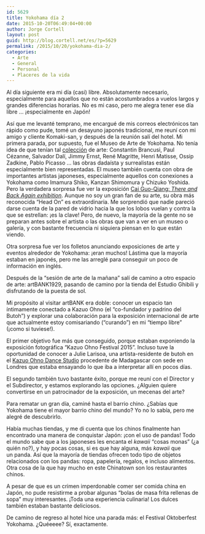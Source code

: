 ```yaml
---
id: 5629
title: Yokohama día 2
date: 2015-10-20T06:49:04+00:00
author: Jorge Cortell
layout: post
guid: http://blog.cortell.net/es/?p=5629
permalink: /2015/10/20/yokohama-dia-2/
categories:
  - Arte
  - General
  - Personal
  - Placeres de la vida
---
```

Al día siguiente era mi día (casi) libre. Absolutamente necesario, especialmente para aquellos que no están acostumbrados a vuelos largos y grandes diferencias horarias. No es mi caso, pero me alegra tener ese día libre &#8230; ¡especialmente en Japón!

Así que me levanté temprano, me encargué de mis correos electrónicos tan rápido como pude, tomé un desayuno japonés tradicional, me reuní con mi amigo y cliente Komaki-san, y después de la reunión salí del hotel. Mi primera parada, por supuesto, fue el Museo de Arte de Yokohama. No tenía idea de que tenían tal <a href="http://yokohama.art.museum/eng/exhibition/archive/2015/20150711-456.html" target="_blank">colección</a> de arte: Constantin Brancusi, Paul Cézanne, Salvador Dalí, Jimmy Ernst, René Magritte, Henri Matisse, Ossip Zadkine, Pablo Picasso &#8230; las obras dadaísta y surrealistas están especialmente bien representadas. El museo también cuenta con obra de importantes artistas japoneses, especialmente aquellos con conexiones a Yokohama como Imamura Shiko, Kanzan Shimomura y Chizuko Yoshida. Pero la verdadera sorpresa fue ver la exposición <a href="http://yokohama.art.museum/eng/exhibition/archive/2015/20150711-450.html" target="_blank">Cai Guo-Qiang: <em>There and Back Again exhibition</em></a>. Aunque no soy un gran fan de su arte, su obra más reconocida &#8220;Head On&#8221; es extraordinaria. Me sorprendió que nadie pareció darse cuenta de la pared de vidrio hacia la que los lobos vuelan y contra la que se estrellan: ¡es la clave! Pero, de nuevo, la mayoría de la gente no se preparan antes sobre el artista o las obras que van a ver en un museo o galería, y con bastante frecuencia ni siquiera piensan en lo que están viendo.

Otra sorpresa fue ver los folletos anunciando exposiciones de arte y eventos alrededor de Yokohama: ¡eran muchos! Lástima que la mayoría estaban en japonés, pero me las arreglé para conseguir un poco de información en inglés.

Después de la &#8220;sesión de arte de la mañana&#8221; salí de camino a otro espacio de arte: artBANK1929, pasando de camino por la tienda del Estudio Ghibili y disfrutando de la puesta de sol.

Mi propósito al visitar artBANK era doble: conocer un espacio tan íntimamente conectado a Kazuo Ohno (el &#8220;co-fundador y padrino del Butoh&#8221;) y explorar una colaboración para la exposición internacional de arte que actualmente estoy comisariando (&#8220;curando&#8221;) en mi &#8220;tiempo libre&#8221; (¡como si tuviese!).

El primer objetivo fue más que conseguido, porque estaban exponiendo la exposición fotográfica &#8220;Kazuo Ohno Festival 2015&#8221;. Incluso tuve la oportunidad de conocer a Julie Larisoa, una artista-residente de butoh en el <a href="http://www.kazuoohnodancestudio.com/" target="_blank">Kazuo Ohno Dance Studio</a> procedente de Madagascar con sede en Londres que estaba ensayando lo que iba a interpretar allí en pocos días.

El segundo también tuvo bastante éxito, porque me reuní con el Director y el Subdirector, y estamos explorando las opciones. ¿Alguien quiere convertirse en un patrocinador de la exposición, un mecenas del arte?

Para rematar un gran día, caminé hasta el barrio chino. ¿Sabías que Yokohama tiene el mayor barrio chino del mundo? Yo no lo sabía, pero me alegré de descubrirlo.

Había muchas tiendas, y me di cuenta que los chinos finalmente han encontrado una manera de conquistar Japón: ¡con el uso de pandas! Todo el mundo sabe que a los japoneses les encanta el _kawaii_ &#8220;cosas monas&#8221; (¿a quién no?), y hay pocas cosas, si es que hay alguna, más _kawaii_ que un panda. Así que la mayoría de tiendas ofrecen todo tipo de objetos relacionados con los pandas: ropa, papelería, regalos, e incluso alimentos. Otra cosa de la que hay mucho en este Chinatown son los restaurantes chinos.

A pesar de que es un crimen imperdonable comer ser comida china en Japón, no pude resistirme a probar algunas &#8220;bolas de masa frita rellenas de sopa&#8221; muy interesantes. ¡Toda una experiencia culinaria! Los dulces también estaban bastante deliciosos.
  
De camino de regreso al hotel hice una parada más: el Festival Oktoberfest Yokohama. ¿Quéeeee? Sí, exactamente.